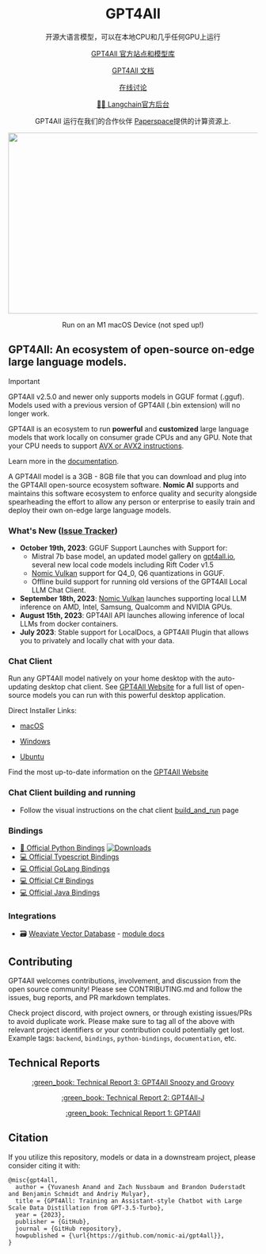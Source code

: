 <h1 align="center">GPT4All</h1>

<p align="center">开源大语言模型，可以在本地CPU和几乎任何GPU上运行</p>

<p align="center">
<a href="https://gpt4all.io" target="_blank">GPT4All 官方站点和模型库</a>
</p>

<p align="center">
<a href="https://docs.gpt4all.io" target="_blank">GPT4All 文档</a>
</p>

<p align="center">
<a href="https://discord.gg/mGZE39AS3e" target="_blank">在线讨论</a>
</p>

<p align="center">
<a href="https://python.langchain.com/en/latest/modules/models/llms/integrations/gpt4all.html" target="_blank">🦜️🔗 Langchain官方后台</a> 
</p>

<p align="center">
GPT4All 运行在我们的合作伙伴 <a href="https://www.paperspace.com/" target="_blank">Paperspace</a>提供的计算资源上.
</p>

<p align="center">
  <img width="600" height="365" src="https://user-images.githubusercontent.com/13879686/231876409-e3de1934-93bb-4b4b-9013-b491a969ebbc.gif">
</p>
<p align="center">
Run on an M1 macOS Device (not sped up!)
</p>

## GPT4All: An ecosystem of open-source on-edge large language models.

> [!IMPORTANT]
> GPT4All v2.5.0 and newer only supports models in GGUF format (.gguf). Models used with a previous version of GPT4All (.bin extension) will no longer work.

GPT4All is an ecosystem to run **powerful** and **customized** large language models that work locally on consumer grade CPUs and any GPU. Note that your CPU needs to support [AVX or AVX2 instructions](https://en.wikipedia.org/wiki/Advanced_Vector_Extensions).

Learn more in the [documentation](https://docs.gpt4all.io).

A GPT4All model is a 3GB - 8GB file that you can download and plug into the GPT4All open-source ecosystem software. **Nomic AI** supports and maintains this software ecosystem to enforce quality and security alongside spearheading the effort to allow any person or enterprise to easily train and deploy their own on-edge large language models.

### What's New ([Issue Tracker](https://github.com/orgs/nomic-ai/projects/2))
- **October 19th, 2023**: GGUF Support Launches with Support for:
    - Mistral 7b base model, an updated model gallery on [gpt4all.io](https://gpt4all.io), several new local code models including Rift Coder v1.5
    - [Nomic Vulkan](https://blog.nomic.ai/posts/gpt4all-gpu-inference-with-vulkan) support for Q4_0, Q6 quantizations in GGUF.
    - Offline build support for running old versions of the GPT4All Local LLM Chat Client.
- **September 18th, 2023**: [Nomic Vulkan](https://blog.nomic.ai/posts/gpt4all-gpu-inference-with-vulkan) launches supporting local LLM inference on AMD, Intel, Samsung, Qualcomm and NVIDIA GPUs.
- **August 15th, 2023**: GPT4All API launches allowing inference of local LLMs from docker containers.
- **July 2023**: Stable support for LocalDocs, a GPT4All Plugin that allows you to privately and locally chat with your data.


### Chat Client
Run any GPT4All model natively on your home desktop with the auto-updating desktop chat client. See <a href="https://gpt4all.io">GPT4All Website</a> for a full list of open-source models you can run with this powerful desktop application.

Direct Installer Links:

* [macOS](https://gpt4all.io/installers/gpt4all-installer-darwin.dmg)

* [Windows](https://gpt4all.io/installers/gpt4all-installer-win64.exe)

* [Ubuntu](https://gpt4all.io/installers/gpt4all-installer-linux.run)

Find the most up-to-date information on the [GPT4All Website](https://gpt4all.io/)

### Chat Client building and running

* Follow the visual instructions on the chat client [build_and_run](gpt4all-chat/build_and_run.md) page

### Bindings

* <a href="https://github.com/nomic-ai/gpt4all/tree/main/gpt4all-bindings/python/README.md">:snake: Official Python Bindings</a> [![Downloads](https://static.pepy.tech/badge/gpt4all/week)](https://pepy.tech/project/gpt4all)
* <a href="https://github.com/nomic-ai/gpt4all/tree/main/gpt4all-bindings/typescript">:computer: Official Typescript Bindings</a>
* <a href="https://github.com/nomic-ai/gpt4all/tree/main/gpt4all-bindings/golang">:computer: Official GoLang Bindings</a>
* <a href="https://github.com/nomic-ai/gpt4all/tree/main/gpt4all-bindings/csharp">:computer: Official C# Bindings</a>
* <a href="https://github.com/nomic-ai/gpt4all/tree/main/gpt4all-bindings/java">:computer: Official Java Bindings</a>

### Integrations

* 🗃️ [Weaviate Vector Database](https://github.com/weaviate/weaviate) - [module docs](https://weaviate.io/developers/weaviate/modules/retriever-vectorizer-modules/text2vec-gpt4all)

## Contributing
GPT4All welcomes contributions, involvement, and discussion from the open source community!
Please see CONTRIBUTING.md and follow the issues, bug reports, and PR markdown templates.

Check project discord, with project owners, or through existing issues/PRs to avoid duplicate work.
Please make sure to tag all of the above with relevant project identifiers or your contribution could potentially get lost.
Example tags: `backend`, `bindings`, `python-bindings`, `documentation`, etc.

## Technical Reports

<p align="center">
<a href="https://gpt4all.io/reports/GPT4All_Technical_Report_3.pdf">:green_book: Technical Report 3: GPT4All Snoozy and Groovy </a>
</p>

<p align="center">
<a href="https://static.nomic.ai/gpt4all/2023_GPT4All-J_Technical_Report_2.pdf">:green_book: Technical Report 2: GPT4All-J </a>
</p>

<p align="center">
<a href="https://s3.amazonaws.com/static.nomic.ai/gpt4all/2023_GPT4All_Technical_Report.pdf">:green_book: Technical Report 1: GPT4All</a>
</p>

## Citation

If you utilize this repository, models or data in a downstream project, please consider citing it with:
```
@misc{gpt4all,
  author = {Yuvanesh Anand and Zach Nussbaum and Brandon Duderstadt and Benjamin Schmidt and Andriy Mulyar},
  title = {GPT4All: Training an Assistant-style Chatbot with Large Scale Data Distillation from GPT-3.5-Turbo},
  year = {2023},
  publisher = {GitHub},
  journal = {GitHub repository},
  howpublished = {\url{https://github.com/nomic-ai/gpt4all}},
}
```
